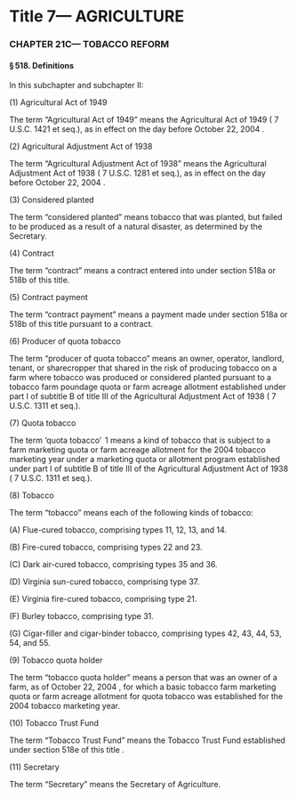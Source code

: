 
# Title 7— AGRICULTURE
### CHAPTER 21C— TOBACCO REFORM
#### § 518. Definitions

In this subchapter and subchapter II:

(1) Agricultural Act of 1949

The term “Agricultural Act of 1949” means the Agricultural Act of 1949 ( 7 U.S.C. 1421 et seq.), as in effect on the day before October 22, 2004 .

(2) Agricultural Adjustment Act of 1938

The term “Agricultural Adjustment Act of 1938” means the Agricultural Adjustment Act of 1938 ( 7 U.S.C. 1281 et seq.), as in effect on the day before October 22, 2004 .

(3) Considered planted

The term “considered planted” means tobacco that was planted, but failed to be produced as a result of a natural disaster, as determined by the Secretary.

(4) Contract

The term “contract” means a contract entered into under section 518a or 518b of this title.

(5) Contract payment

The term “contract payment” means a payment made under section 518a or 518b of this title pursuant to a contract.

(6) Producer of quota tobacco

The term “producer of quota tobacco” means an owner, operator, landlord, tenant, or sharecropper that shared in the risk of producing tobacco on a farm where tobacco was produced or considered planted pursuant to a tobacco farm poundage quota or farm acreage allotment established under part I of subtitle B of title III of the Agricultural Adjustment Act of 1938 ( 7 U.S.C. 1311 et seq.).

(7) Quota tobacco

The term ‘quota tobacco’  1 means a kind of tobacco that is subject to a farm marketing quota or farm acreage allotment for the 2004 tobacco marketing year under a marketing quota or allotment program established under part I of subtitle B of title III of the Agricultural Adjustment Act of 1938 ( 7 U.S.C. 1311 et seq.).

(8) Tobacco

The term “tobacco” means each of the following kinds of tobacco:

(A) Flue-cured tobacco, comprising types 11, 12, 13, and 14.

(B) Fire-cured tobacco, comprising types 22 and 23.

(C) Dark air-cured tobacco, comprising types 35 and 36.

(D) Virginia sun-cured tobacco, comprising type 37.

(E) Virginia fire-cured tobacco, comprising type 21.

(F) Burley tobacco, comprising type 31.

(G) Cigar-filler and cigar-binder tobacco, comprising types 42, 43, 44, 53, 54, and 55.

(9) Tobacco quota holder

The term “tobacco quota holder” means a person that was an owner of a farm, as of October 22, 2004 , for which a basic tobacco farm marketing quota or farm acreage allotment for quota tobacco was established for the 2004 tobacco marketing year.

(10) Tobacco Trust Fund

The term “Tobacco Trust Fund” means the Tobacco Trust Fund established under section 518e of this title .

(11) Secretary

The term “Secretary” means the Secretary of Agriculture.
